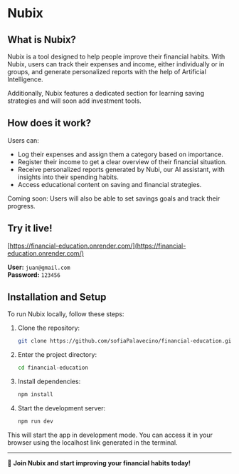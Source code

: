 # Nubix  

## What is Nubix?  

Nubix is a tool designed to help people improve their financial habits. With Nubix, users can track their expenses and income, either individually or in groups, and generate personalized reports with the help of Artificial Intelligence.  

Additionally, Nubix features a dedicated section for learning saving strategies and will soon add investment tools.  

## How does it work?  

Users can:  
- Log their expenses and assign them a category based on importance.  
- Register their income to get a clear overview of their financial situation.  
- Receive personalized reports generated by Nubi, our AI assistant, with insights into their spending habits.  
- Access educational content on saving and financial strategies.  

Coming soon: Users will also be able to set savings goals and track their progress.  

## Try it live!  

[https://financial-education.onrender.com/](https://financial-education.onrender.com/)  

**User:** `juan@gmail.com`  
**Password:** `123456`  

## Installation and Setup  

To run Nubix locally, follow these steps:  

1. Clone the repository:
   ```sh
   git clone https://github.com/sofiaPalavecino/financial-education.git
   ```

2. Enter the project directory:
   ```sh
   cd financial-education
   ```

3. Install dependencies:
   ```sh
   npm install
   ```

4. Start the development server:
   ```sh
   npm run dev
   ```

This will start the app in development mode. You can access it in your browser using the localhost link generated in the terminal.


---

🌟 **Join Nubix and start improving your financial habits today!**

